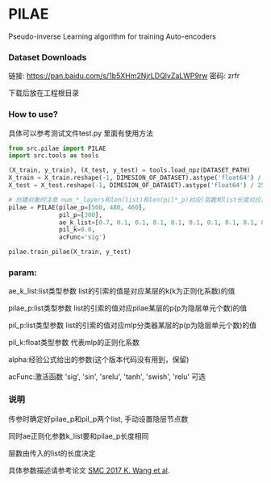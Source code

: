 # PILAE
Pseudo-inverse Learning algorithm for training Auto-encoders

### Dataset Downloads

链接: https://pan.baidu.com/s/1b5XHm2NjrLDQlvZaLWP9rw 密码: zrfr

下载后放在工程根目录

### How to use?

具体可以参考测试文件test.py 里面有使用方法

```python
from src.pilae import PILAE
import src.tools as tools

(X_train, y_train), (X_test, y_test) = tools.load_npz(DATASET_PATH)
X_train = X_train.reshape(-1, DIMESION_OF_DATASET).astype('float64') / 255.
X_test = X_test.reshape(-1, DIMESION_OF_DATASET).astype('float64') / 255.

# 创建对象时注意 num_*_layers和len(list)和len(pil*_p)对应(层数和list长度对应)
pilae = PILAE(pilae_p=[500, 480, 460],
              pil_p=[300],
              ae_k_list=[0.7, 0.1, 0.1, 0.1, 0.1, 0.1, 0.1, 0.1, 0.1, 0.1],
              pil_k=0.0,
              acFunc='sig')

pilae.train_pilae(X_train, y_test)

```
### param:
ae_k_list:list类型参数 list的引索的值是对应某层的k(k为正则化系数)的值

pilae_p:list类型参数 list的引索的值对应pilae某层的p(p为隐层单元个数)的值

pil_p:list类型参数 list的引索的值对应mlp分类器某层的p(p为隐层单元个数)的值

pil_k:float类型参数 代表mlp的正则化系数

alpha:经验公式给出的参数(这个版本代码没有用到，保留)

acFunc:激活函数  'sig', 'sin', 'srelu', 'tanh', 'swish', 'relu' 可选


### 说明

传参时确定好pilae_p和pil_p两个list, 手动设置隐层节点数 

同时ae正则化参数k_list要和pilae_p长度相同 

层数由传入的list的长度决定

具体参数描述请参考论文 [SMC 2017 K. Wang et al](https://www.researchgate.net/profile/Ping_Guo3/publication/320077277_Autoencoder_Low_Rank_Approximation_and_Pseudoinverse_Learning_Algorithm/links/59ccc36d45851556e98792db/Autoencoder-Low-Rank-Approximation-and-Pseudoinverse-Learning-Algorithm.pdf).